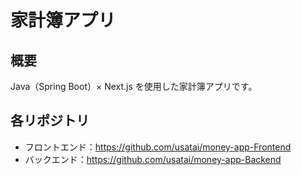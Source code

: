 # 家計簿アプリ

## 概要
Java（Spring Boot）× Next.js を使用した家計簿アプリです。

## 各リポジトリ
- フロントエンド：https://github.com/usatai/money-app-Frontend
- バックエンド：https://github.com/usatai/money-app-Backend
